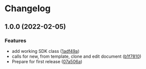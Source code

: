 # Changelog

## 1.0.0 (2022-02-05)


### Features

* add working SDK class ([1adf49a](https://www.github.com/cobraz/scrivejs/commit/1adf49ae61b9334b5b7237ce23ddc2cd426f7c45))
* calls for new, from template, clone and edit document ([b1f7810](https://www.github.com/cobraz/scrivejs/commit/b1f78100cef6207f6278bfdf2fdaef5a5e491fb7))
* Prepare for first release ([07a506a](https://www.github.com/cobraz/scrivejs/commit/07a506a7b6d8b6fa2264bb2f73b788582ff0e158))
